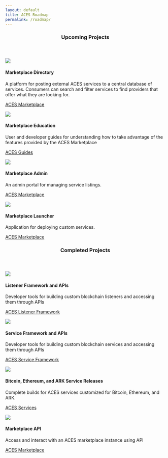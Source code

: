 ```yaml
---
layout: default
title: ACES Roadmap
permalink: /roadmap/
---
```




<div class="index-features" data-scroll>
    <div class="container">
        <header>
            <h3>Upcoming Projects</h3>
        </header>
        <section class="features">
            <div class="row">
                <div class="col-md-12 feature">
                    <img src="../assets/images/ark-block-logo.png" class="icon" />
                    <section>
                        <h4>
                            Marketplace Directory
                        </h4>
                        <p>
                            A platform for posting external ACES services to a central database of services. Consumers can search and filter services to find providers that offer what they are looking for. 
                        </p>
                        <p>
                            <a href="https://github.com/ark-aces/aces-marketplace">ACES Marketplace</a>
                        </p>
                    </section>
                </div>
                <div class="col-md-12 feature">
                    <img src="../assets/images/ark-block-logo.png" class="icon" />
                    <section>
                        <h4>
                            Marketplace Education 
                        </h4>
                        <p>
                            User and developer guides for understanding how to take advantage of the features provided by the ACES Marketplace
                        </p>
                        <p>
                            <a href="https://github.com/ark-aces/aces-guides">ACES Guides</a>
                        </p>
                    </section>
                </div>
            </div>
            <div class="row">
                <div class="col-md-12 feature">
                    <img src="../assets/images/ark-block-logo.png" class="icon" />
                    <section>
                        <h4>
                            Marketplace Admin
                        </h4>
                        <p>
                            An admin portal for managing service listings.
                        </p>
                        <p>
                            <a href="https://github.com/ark-aces/aces-marketplace">ACES Marketplace</a>
                        </p>
                    </section>
                </div>
                <div class="col-md-12 feature">
                    <img src="../assets/images/ark-block-logo.png" class="icon" />
                    <section>
                        <h4>
                            Marketplace Launcher 
                        </h4>
                        <p>
                            Application for deploying custom services. 
                        </p>
                        <p>
                            <a href="https://github.com/ark-aces/aces-marketplace">ACES Marketplace</a>
                        </p>
                    </section>
                </div>
            </div>
        </section>
    </div>
</div>
<div class="index-features" data-scroll>
    <div class="container">
        <header>
            <h3>Completed Projects</h3>
        </header>
        <section class="features">
            <div class="row">
                <div class="col-md-12 feature">
                    <img src="../assets/images/ark-block-logo.png" class="icon" />
                    <section>
                        <h4>
                            Listener Framework and APIs
                        </h4>
                        <p>
                            Developer tools for building custom blockchain listeners and accessing them through APIs
                        </p>
                        <p>
                            <a href="/listeners/">ACES Listener Framework</a>
                        </p>
                    </section>
                </div>
                <div class="col-md-12 feature">
                    <img src="../assets/images/ark-block-logo.png" class="icon" />
                    <section>
                        <h4>
                            Service Framework and APIs
                        </h4>
                        <p>
                            Developer tools for building custom blockchain services and accessing them through APIs
                        </p>
                        <p>
                            <a href="/services/">ACES Service Framework</a>
                        </p>
                    </section>
                </div>
            </div>
            <div class="row">
                <div class="col-md-12 feature">
                    <img src="../assets/images/ark-block-logo.png" class="icon" />
                    <section>
                        <h4>
                            Bitcoin, Ethereum, and ARK Service Releases
                        </h4>
                        <p>
                            Complete builds for ACES services customized for Bitcoin, Ethereum, and ARK.
                        </p>
                        <p>
                            <a href="https://medium.com/@arkaces/aces-completes-bitcoin-ark-service-updated-website-and-releases-marketplace-api-documentation-95e26be49e11">ACES Services</a>
                        </p>
                    </section>
                </div>
                <div class="col-md-12 feature">
                    <img src="../assets/images/ark-block-logo.png" class="icon" />
                    <section>
                        <h4>
                            Marketplace API 
                        </h4>
                        <p>
                            Access and interact with an ACES marketplace instance using API
                        </p>
                        <p>
                            <a href="https://github.com/ark-aces/aces-marketplace-api">ACES Marketplace</a>
                        </p>
                    </section>
                </div>
            </div>
        </section>
    </div>
</div>

